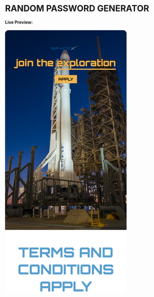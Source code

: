 <h1>RANDOM PASSWORD GENERATOR</h1>
<h4>Live Preview:</h4>
<a href="https://https://famous-gaufre-750b68.netlify.app/"><img src="/live-preview.png" alt="" width="400px" style="border-radius: 0.8em;"></a>
